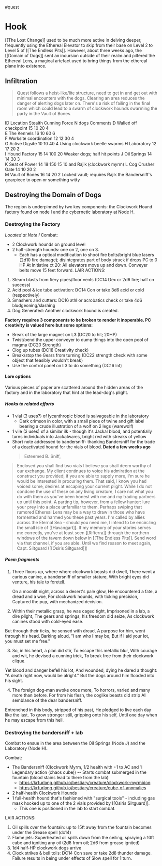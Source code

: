 #quest 

# Hook
[[The Lost Change]] used to be much more active in delving deeper, frequently using the Ethereal Elevator to skip from their base on Level 2 to Level 5 of [[The Endless Pits]]. However, about three weeks ago, the [[Domain of Dogs]] sent an incursion outside of their realm and pilfered the Ethereal Lens, a magical artefact used to bring things from the ethereal plane into existence. 

## Infiltration

>Quest follows a heist-like/lite structure, need to get in and get out with minimal encounters with the dogs. Clearing an area reduces the danger of alerting dogs later on. There's a risk of failing in the final room which could lead to a swarm of clockwork hounds swarming the party in the Vault of Bones.

ID	Location	Stealth	Cunning	Force	N dogs	Comments
D	Walled off checkpoint	15	10	20	4	
E	The Kennels	16	10	60	6	
F	Worksite coordination	12	12	30	4	
G	Active Digsite	10	10	40	4	Using clockwork beetle swarms
H	Laboratory	12	17	20	2	
I	Hound Factory	15	14	100	20	Weaker dogs; half hit points
J	Oil Springs	14	14	30	3	
K	Seat of Power	14	18	150	15	10 and Rajik (clockwork myrm)
L	Cog Crusher Gate	14	10	20	2	
M	Vault of Bones	16	14	20	2	Locked vault; requires Rajik the Bandersniff's gearpiece to open or something witty

## Destroying the Domain of Dogs
The region is underpinned by two key components: the Clockwork Hound factory found on node I and the cybernetic laboratory at Node H.
### Destroying the Factory
_Located at Note I_
Combat:
- 2 Clockwork hounds on ground level
- 2 half-strength hounds: one on 2, one on 3.
	- Each has a optical modification to shoot fire bolts/bright blue lasers (2d10 fire damage); disintegrates part of body struck if drops PC to 0 HP
At Initiative ct 20: All elevators move up and down. Conveyer belts move 15 feet forward.
LAIR ACTIONS:
1. Steam blasts from fiery pipes/floor vents (DC14 Dex or 2d6 fire; half on success)
2. Acid pool & ice tube activation: DC14 Con or take 3d6 acid or cold (respectively)
3. Smashers and cutters: DC16 athl or acrobatics check or take 4d6 bludgeoning/slashing
4. Dog Generated: Another clockwork hound is created.

**Factory requires 3 components to be broken to render it inoperable. PC creativity is valued here but some options:**
- Break of the large magnet on L3 (DC20 to hit; 20HP)
- Twist/bend the upper conveyer to dump things into the open pool of magma (DC20 Strength)
- Clog up tubes (DC18 Creativity check)
- Break/stop the Gears from turning (DC22 strength check with some object that feasibly wouldn't break)
- Use the control panel on L3 to do something (DC16 Int)

#### Lore options
Various pieces of paper are scattered around the hidden areas of the factory and in the laboratory that hint at the lead-dog's plight.
##### Hooks to related efforts
- 1 vial (3 uses?) of lycanthropic blood is salvageable in the laboratory
	- Dark crimson in color, with a small piece of twine and gift label bearing a crude illustration of a wolf on 2 legs (warewolf)
- 1 vile (3 uses) of a similar ilk - though it's Jackal blood, and potentially turns individuals into Jackalwares, bright red with streaks of yellow
- Short note addressed to bandersniff- thanking Bandersniff for the trade of a deactivated hound for the vials of blood. **Dated a few weeks ago**
  > Esteemed B. Sniff,
> Enclosed you shall find two vials I believe you shall deem worthy of our exchange. My client continues to voice his admiration at the construct you provided, if you are able to supply more, I'm sure he would be interested in procuring them.
> That said, I know you had voiced some, desires at escaping your current plight. While I do not condone the use of these on any living creature, I care not what you do with them as you've been honest with me and my trading partners up until this point.
> A parting tip, however, from a fellow hunter: lure your prey into a place unfamiliar to them. Perhaps swiping that rumored Ethereal Lens may be a way to draw in those who have tormented and harmed you these past years.
> I'm called by allies across the Eternal Sea - should you need me, I intend to be encircling the small isle of [[Havangart]]. If my memory of  your stories serves me correctly, you've at least seen [[Rifterra]] through the northern windows of the tavern down below in [[The Endless Pits]]. Send word via that channel, if you are able.
> Until we find reason to meet again, Capt. Siltguard ([[Osiris Siltguard]])
##### Poem fragments
1. Three floors up, where where clockwork beasts did dwell,
   There went a curious canine, a bandersniff of smaller stature,
   With bright eyes did venture, his tale to foretell.
   
   On a moonlit night, across a desert's pale glow,
   He encountered a fate, a dread and a woe,
   For clockwork hounds, with ticking precision,
   Captured the pup, with mechanized decision.
   
  2. Within their metallic grasp, he was caged tight, 
    Imprisoned in a lab, a dire plight,
	The gears and springs, his freedom did seize,
	As clockwork canines stood with cold-eyed ease.
   
   But through their ticks, he sensed with dread,
   A purpose for him, went through his head.
   Barking aloud, "I am who I may be,
   But if I aid your lot, you must set me free."
   
   3. So, in his heart, a plan did stir,
   To escape this metallic blur,
   With courage and wit, he devised a cunning trick,
   To break free from their clockwork clique.
   
   Yet blood and danger befell his lot,
   And wounded, dying he dared a thought:
   "A death right now, would be alright."
   But the dogs around him flooded into his sight.
   
   4. The foreign dog-man awoke once more,
   To horrors, varied and many more than before.
   For from his flesh, the coglike beasts did strip
   All semblance of the dear bandersniff.
   
   Entrenched in this body, stripped of his past,
   He pledged to live each day like the last.
   To grow stronger still, gripping onto his self,
   Until one day when he may escape from this hell.

### Destroying the bandersniff + lab
Combat to ensue in the area between the Oil Springs (Node J) and the Laboratory (Node H).

Combat:
- The Bandersniff (Clockwork Myrm, 1/2 health with +1 to AC and 1 Legendary action (chaos cube)) -- Starts combat submerged in the fountain (blood stains lead to there from the lab)
	- https://krfurlong.github.io/bestiary/creature/clockwork-myrmidon
	- https://krfurlong.github.io/bestiary/creature/cube-of-anomalies
- 2 half-health Clockwork Hounds
- 1 full-health hound that's fashioned with "surgical tools" - including gas mask hooked up to one of the 2 vials provided by [[Osiris Siltguard]].
	- This one is positioned in the lab to start combat.

LAIR ACTIONS:
1. Oil spills over the fountain: up to 15ft away from the fountain becomes under the Grease spell (dc14)
2. Flame jets: Superheated oil spills down from the ceiling, spraying a 10ft cube and igniting any oil (2d8 from oil; 2d6 from grease ignited)
3. 1d4 half-HP clockwork dogs arrive
4. Clock strikes & bell tolls: DC14 Con save or take 2d8 thunder damage. Failure results in being under effects of Slow spell for 1 turn.


